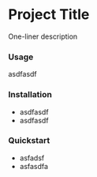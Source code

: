 # Project Title

One-liner description

### Usage

asdfasdf

### Installation

- asdfasdf
- asdfasdf

### Quickstart

- asfadsf
- asfasdfa
